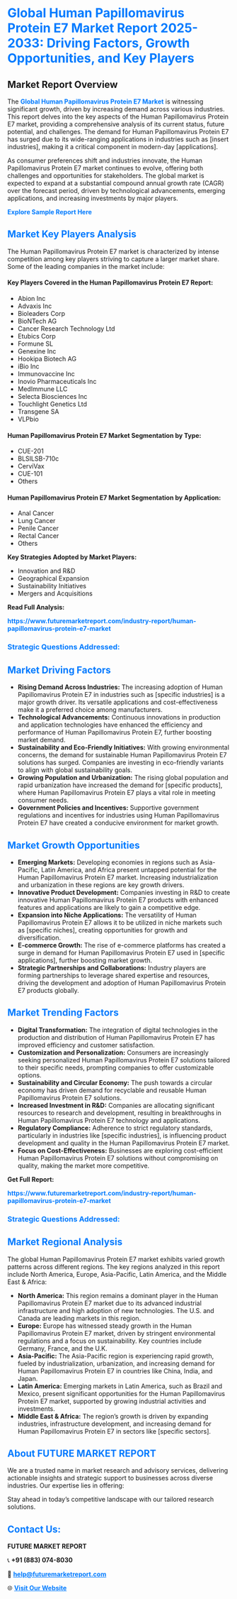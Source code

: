 <h1 style="color: #007BFF;">Global Human Papillomavirus Protein E7 Market Report 2025-2033: Driving Factors, Growth Opportunities, and Key Players</h1>

<section id="overview">
<h2>Market Report Overview</h2>
<p>The <a href="https://www.futuremarketreport.com/industry-report/human-papillomavirus-protein-e7-market" style="color: #007BFF; text-decoration: none;"><strong>Global Human Papillomavirus Protein E7 Market</strong></a> is witnessing significant growth, driven by increasing demand across various industries. This report delves into the key aspects of the Human Papillomavirus Protein E7 market, providing a comprehensive analysis of its current status, future potential, and challenges. The demand for Human Papillomavirus Protein E7 has surged due to its wide-ranging applications in industries such as [insert industries], making it a critical component in modern-day [applications].</p>
<p>As consumer preferences shift and industries innovate, the Human Papillomavirus Protein E7 market continues to evolve, offering both challenges and opportunities for stakeholders. The global market is expected to expand at a substantial compound annual growth rate (CAGR) over the forecast period, driven by technological advancements, emerging applications, and increasing investments by major players.</p>
</section>

<section id="overview">
<p><a href="https://www.futuremarketreport.com/request-sample/reportId=52780" style="color: #007BFF; text-decoration: none;"><strong>Explore Sample Report Here</strong></a></p>
</section>

<section id="key-players">
<h2 style="color: #007BFF;">Market Key Players Analysis</h2>
<p>The Human Papillomavirus Protein E7 market is characterized by intense competition among key players striving to capture a larger market share. Some of the leading companies in the market include:</p>
<h4>Key Players Covered in the Human Papillomavirus Protein E7 Report:</h4>
<ul><li>Abion Inc</li><li>Advaxis Inc</li><li>Bioleaders Corp</li><li>BioNTech AG</li><li>Cancer Research Technology Ltd</li><li>Etubics Corp</li><li>Formune SL</li><li>Genexine Inc</li><li>Hookipa Biotech AG</li><li>iBio Inc</li><li>Immunovaccine Inc</li><li>Inovio Pharmaceuticals Inc</li><li>MedImmune LLC</li><li>Selecta Biosciences Inc</li><li>Touchlight Genetics Ltd</li><li>Transgene SA</li><li>VLPbio</li></ul>
<h4>Human Papillomavirus Protein E7 Market Segmentation by Type:</h4>
<ul><li>CUE-201</li><li>BLSILSB-710c</li><li>CerviVax</li><li>CUE-101</li><li>Others</li></ul>

<h4>Human Papillomavirus Protein E7 Market Segmentation by Application:</h4>
<ul><li>Anal Cancer</li><li>Lung Cancer</li><li>Penile Cancer</li><li>Rectal Cancer</li><li>Others</li></ul>
<p><strong>Key Strategies Adopted by Market Players:</strong></p>
<ul>
<li>Innovation and R&D</li>
<li>Geographical Expansion</li>
<li>Sustainability Initiatives</li>
<li>Mergers and Acquisitions</li>
</ul>
</section>

<section>
<p><strong>Read Full Analysis: </strong></p><a href="https://www.futuremarketreport.com/industry-report/human-papillomavirus-protein-e7-market" style="color: #007BFF; text-decoration: none;"><strong>https://www.futuremarketreport.com/industry-report/human-papillomavirus-protein-e7-market</strong></a>
<h3 style="color: #007BFF;">Strategic Questions Addressed:</h3>
</section>

<section id="driving-factors">
<h2 style="color: #007BFF;">Market Driving Factors</h2>
<ul>
<li><strong>Rising Demand Across Industries:</strong> The increasing adoption of Human Papillomavirus Protein E7 in industries such as [specific industries] is a major growth driver. Its versatile applications and cost-effectiveness make it a preferred choice among manufacturers.</li>
<li><strong>Technological Advancements:</strong> Continuous innovations in production and application technologies have enhanced the efficiency and performance of Human Papillomavirus Protein E7, further boosting market demand.</li>
<li><strong>Sustainability and Eco-Friendly Initiatives:</strong> With growing environmental concerns, the demand for sustainable Human Papillomavirus Protein E7 solutions has surged. Companies are investing in eco-friendly variants to align with global sustainability goals.</li>
<li><strong>Growing Population and Urbanization:</strong> The rising global population and rapid urbanization have increased the demand for [specific products], where Human Papillomavirus Protein E7 plays a vital role in meeting consumer needs.</li>
<li><strong>Government Policies and Incentives:</strong> Supportive government regulations and incentives for industries using Human Papillomavirus Protein E7 have created a conducive environment for market growth.</li>
</ul>
</section>

<section id="growth-opportunities">
<h2 style="color: #007BFF;">Market Growth Opportunities</h2>
<ul>
<li><strong>Emerging Markets:</strong> Developing economies in regions such as Asia-Pacific, Latin America, and Africa present untapped potential for the Human Papillomavirus Protein E7 market. Increasing industrialization and urbanization in these regions are key growth drivers.</li>
<li><strong>Innovative Product Development:</strong> Companies investing in R&D to create innovative Human Papillomavirus Protein E7 products with enhanced features and applications are likely to gain a competitive edge.</li>
<li><strong>Expansion into Niche Applications:</strong> The versatility of Human Papillomavirus Protein E7 allows it to be utilized in niche markets such as [specific niches], creating opportunities for growth and diversification.</li>
<li><strong>E-commerce Growth:</strong> The rise of e-commerce platforms has created a surge in demand for Human Papillomavirus Protein E7 used in [specific applications], further boosting market growth.</li>
<li><strong>Strategic Partnerships and Collaborations:</strong> Industry players are forming partnerships to leverage shared expertise and resources, driving the development and adoption of Human Papillomavirus Protein E7 products globally.</li>
</ul>
</section>

<section id="trending-factors">
<h2 style="color: #007BFF;">Market Trending Factors</h2>
<ul>
<li><strong>Digital Transformation:</strong> The integration of digital technologies in the production and distribution of Human Papillomavirus Protein E7 has improved efficiency and customer satisfaction.</li>
<li><strong>Customization and Personalization:</strong> Consumers are increasingly seeking personalized Human Papillomavirus Protein E7 solutions tailored to their specific needs, prompting companies to offer customizable options.</li>
<li><strong>Sustainability and Circular Economy:</strong> The push towards a circular economy has driven demand for recyclable and reusable Human Papillomavirus Protein E7 solutions.</li>
<li><strong>Increased Investment in R&D:</strong> Companies are allocating significant resources to research and development, resulting in breakthroughs in Human Papillomavirus Protein E7 technology and applications.</li>
<li><strong>Regulatory Compliance:</strong> Adherence to strict regulatory standards, particularly in industries like [specific industries], is influencing product development and quality in the Human Papillomavirus Protein E7 market.</li>
<li><strong>Focus on Cost-Effectiveness:</strong> Businesses are exploring cost-efficient Human Papillomavirus Protein E7 solutions without compromising on quality, making the market more competitive.</li>
</ul>
</section>

<section>
<p><strong>Get Full Report: </strong></p><a href="https://www.futuremarketreport.com/industry-report/human-papillomavirus-protein-e7-market" style="color: #007BFF; text-decoration: none;"><strong>https://www.futuremarketreport.com/industry-report/human-papillomavirus-protein-e7-market</strong></a>
<h3 style="color: #007BFF;">Strategic Questions Addressed:</h3>
</section>


<section id="regional-analysis">
<h2 style="color: #007BFF;">Market Regional Analysis</h2>
<p>The global Human Papillomavirus Protein E7 market exhibits varied growth patterns across different regions. The key regions analyzed in this report include North America, Europe, Asia-Pacific, Latin America, and the Middle East & Africa:</p>
<ul>
<li><strong>North America:</strong> This region remains a dominant player in the Human Papillomavirus Protein E7 market due to its advanced industrial infrastructure and high adoption of new technologies. The U.S. and Canada are leading markets in this region.</li>
<li><strong>Europe:</strong> Europe has witnessed steady growth in the Human Papillomavirus Protein E7 market, driven by stringent environmental regulations and a focus on sustainability. Key countries include Germany, France, and the U.K.</li>
<li><strong>Asia-Pacific:</strong> The Asia-Pacific region is experiencing rapid growth, fueled by industrialization, urbanization, and increasing demand for Human Papillomavirus Protein E7 in countries like China, India, and Japan.</li>
<li><strong>Latin America:</strong> Emerging markets in Latin America, such as Brazil and Mexico, present significant opportunities for the Human Papillomavirus Protein E7 market, supported by growing industrial activities and investments.</li>
<li><strong>Middle East & Africa:</strong> The region’s growth is driven by expanding industries, infrastructure development, and increasing demand for Human Papillomavirus Protein E7 in sectors like [specific sectors].</li>
</ul>
</section>

<footer>
<h2 style="color: #007BFF;">About FUTURE MARKET REPORT</h2>
<p>We are a trusted name in market research and advisory services, delivering actionable insights and strategic support to businesses across diverse industries. Our expertise lies in offering:</p>

<p>Stay ahead in today’s competitive landscape with our tailored research solutions.</p>

<h2 style="color: #007BFF;">Contact Us:</h2>
<p><strong>FUTURE MARKET REPORT</strong></p>
<p>📞 <strong>+91 (883) 074-8030</strong></p>
<p>📧 <strong><a href="mailto:help@futuremarketreport.com" style="color: #007BFF;">help@futuremarketreport.com</a></strong></p>
<p>🌐 <strong><a href="https://www.futuremarketreport.com/" style="color: #007BFF;">Visit Our Website</a></strong></p>
</footer>